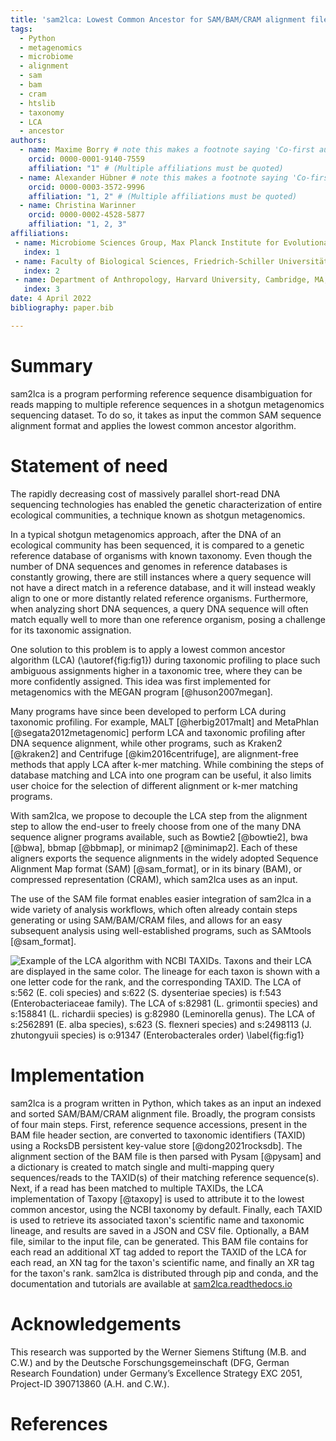 ```yaml
---
title: 'sam2lca: Lowest Common Ancestor for SAM/BAM/CRAM alignment files'
tags:
  - Python
  - metagenomics
  - microbiome
  - alignment
  - sam
  - bam
  - cram
  - htslib
  - taxonomy
  - LCA
  - ancestor
authors:
  - name: Maxime Borry # note this makes a footnote saying 'Co-first author'
    orcid: 0000-0001-9140-7559
    affiliation: "1" # (Multiple affiliations must be quoted)
  - name: Alexander Hübner # note this makes a footnote saying 'Co-first author'
    orcid: 0000-0003-3572-9996
    affiliation: "1, 2" # (Multiple affiliations must be quoted)
  - name: Christina Warinner
    orcid: 0000-0002-4528-5877
    affiliation: "1, 2, 3"
affiliations:
 - name: Microbiome Sciences Group, Max Planck Institute for Evolutionary Anthropology, Department of Archaeogenetics, Leipzig, Germany
   index: 1
 - name: Faculty of Biological Sciences, Friedrich-Schiller Universität Jena, Jena, Germany
   index: 2
 - name: Department of Anthropology, Harvard University, Cambridge, MA, United States of America
   index: 3
date: 4 April 2022
bibliography: paper.bib

---
```


# Summary

sam2lca is a program performing reference sequence disambiguation for reads mapping to multiple reference sequences in a shotgun metagenomics sequencing dataset. To do so, it takes as input the common SAM sequence alignment format and applies the lowest common ancestor algorithm.

# Statement of need

The rapidly decreasing cost of massively parallel short-read DNA sequencing technologies has enabled the genetic characterization of entire ecological communities, a technique known as shotgun metagenomics.

In a typical shotgun metagenomics approach, after the DNA of an ecological community has been sequenced, it is compared to a genetic reference database of organisms with known taxonomy. Even though the number of DNA sequences and genomes in reference databases is constantly growing, there are still instances where a query sequence will not have a direct match in a reference database, and it will instead weakly align to one or more distantly related reference organisms. Furthermore, when analyzing short DNA sequences, a query DNA sequence will often match equally well to more than one reference organism, posing a challenge for its taxonomic assignation.

One solution to this problem is to apply a lowest common ancestor algorithm (LCA) (\autoref{fig:fig1}) during taxonomic profiling to place such ambiguous assignments higher in a taxonomic tree, where they can be more confidently assigned. This idea was first implemented for metagenomics with the MEGAN program [@huson2007megan].

Many programs have since been developed to perform LCA during taxonomic profiling. For example, MALT [@herbig2017malt] and MetaPhlan [@segata2012metagenomic] perform LCA and taxonomic profiling after DNA sequence alignment, while other programs, such as Kraken2 [@kraken2] and Centrifuge [@kim2016centrifuge], are alignment-free methods that apply LCA after k-mer matching. While combining the steps of database matching and LCA into one program can be useful, it also limits user choice for the selection of different alignment or k-mer matching programs.

With sam2lca, we propose to decouple the LCA step from the alignment step to allow the end-user to freely choose from one of the many DNA sequence aligner programs available, such as Bowtie2 [@bowtie2], bwa [@bwa], bbmap [@bbmap], or minimap2 [@minimap2]. Each of these aligners exports the sequence alignments in the widely adopted Sequence Alignment Map format (SAM) [@sam_format], or in its binary (BAM), or compressed representation (CRAM), which sam2lca uses as an input.

The use of the SAM file format enables easier integration of sam2lca in a wide variety of analysis workflows, which often already contain steps generating or using SAM/BAM/CRAM files, and allows for an easy subsequent analysis using well-established programs, such as SAMtools [@sam_format].

![Example of the LCA algorithm with NCBI TAXIDs. Taxons and their LCA are displayed in the same color. The lineage for each taxon is shown with a one letter code for the rank, and the corresponding TAXID. The LCA of s:562 (*E. coli* species) and s:622 (*S. dysenteriae* species) is f:543 (*Enterobacteriaceae* family). The LCA of s:82981 (*L. grimontii* species) and s:158841 (*L. richardii* species) is g:82980 (*Leminorella* genus). The LCA of s:2562891 (*E. alba* species), s:623 (*S. flexneri* species) and s:2498113 (*J. zhutongyuii* species) is o:91347 (Enterobacterales order) \label{fig:fig1}](figures/figure1.png)

# Implementation

sam2lca is a program written in Python, which takes as an input an indexed and sorted SAM/BAM/CRAM alignment file. Broadly, the program consists of four main steps. First, reference sequence accessions, present in the BAM file header section, are converted to taxonomic identifiers (TAXID) using a RocksDB persistent key-value store [@dong2021rocksdb]. The alignment section of the BAM file is then parsed with Pysam [@pysam] and a dictionary is created to match single and multi-mapping query sequences/reads to the TAXID(s) of their matching  reference sequence(s). Next, if a read has been matched to multiple TAXIDs, the LCA implementation of Taxopy [@taxopy] is used to attribute it to the lowest common ancestor, using the NCBI taxonomy by default. Finally, each TAXID is used to retrieve its associated taxon's scientific name and taxonomic lineage, and results are saved in a JSON and CSV file. Optionally, a BAM file, similar to the input file, can be generated. This BAM file contains for each read an additional XT tag added to report the TAXID of the LCA for each read, an XN tag for the taxon's scientific name, and finally an XR tag for the taxon's rank. sam2lca is distributed through pip and conda, and the documentation and tutorials are available at [sam2lca.readthedocs.io](https://sam2lca.readthedocs.io)

# Acknowledgements

This research was supported by the Werner Siemens Stiftung (M.B. and C.W.) and by the Deutsche Forschungsgemeinschaft (DFG, German Research Foundation) under Germany’s Excellence Strategy EXC 2051, Project-ID 390713860 (A.H. and C.W.).

# References
